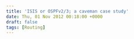 ```yaml
---
title: 'ISIS or OSPFv2/3; a caveman case study'
date: Thu, 01 Nov 2012 00:18:00 +0000
draft: false
tags: [Routing]
---
```


